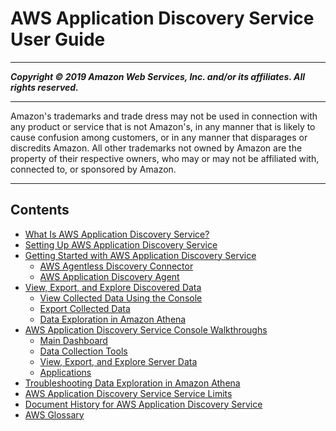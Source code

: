 # AWS Application Discovery Service User Guide

-----
*****Copyright &copy; 2019 Amazon Web Services, Inc. and/or its affiliates. All rights reserved.*****

-----
Amazon's trademarks and trade dress may not be used in 
     connection with any product or service that is not Amazon's, 
     in any manner that is likely to cause confusion among customers, 
     or in any manner that disparages or discredits Amazon. All other 
     trademarks not owned by Amazon are the property of their respective
     owners, who may or may not be affiliated with, connected to, or 
     sponsored by Amazon.

-----
## Contents
+ [What Is AWS Application Discovery Service?](what-is-appdiscovery.md)
+ [Setting Up AWS Application Discovery Service](setting-up.md)
+ [Getting Started with AWS Application Discovery Service](getting-started.md)
   + [AWS Agentless Discovery Connector](discovery-connector.md)
   + [AWS Application Discovery Agent](discovery-agent.md)
+ [View, Export, and Explore Discovered Data](view-and-export.md)
   + [View Collected Data Using the Console](view-data.md)
   + [Export Collected Data](export-data.md)
   + [Data Exploration in Amazon Athena](explore-data.md)
+ [AWS Application Discovery Service Console Walkthroughs](console-walkthrough.md)
   + [Main Dashboard](dashboard.md)
   + [Data Collection Tools](data_collection.md)
   + [View, Export, and Explore Server Data](discovered_servers.md)
   + [Applications](applications.md)
+ [Troubleshooting Data Exploration in Amazon Athena](troubleshooting.md)
+ [AWS Application Discovery Service Service Limits](ads_service_limits.md)
+ [Document History for AWS Application Discovery Service](doc-history.md)
+ [AWS Glossary](glossary.md)